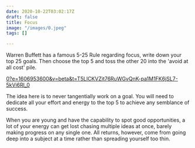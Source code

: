 ```yaml
---
date: 2020-10-22T03:02:17Z
draft: false
title: Focus
image: "/images/0.jpeg"
tags: []

---
```

Warren Buffett has a famous 5-25 Rule regarding focus, write down your top 25 goals. Then choose the top 5 and toss the other 20 into the 'avoid at all cost' pile. 

[0?e=1606953600&v=beta&t=T5LICKVZit76RuWGvQnK-pa1M1FK6jSL7-5kVi6Rl_0](https://media-exp1.licdn.com/dms/image/C4E12AQExwksrU85H8w/article-inline_image-shrink_1000_1488/0?e=1606953600&v=beta&t=T5LICKVZit76RuWGvQnK-pa1M1FK6jSL7-5kVi6Rl_0 "0?e=1606953600&v=beta&t=T5LICKVZit76RuWGvQnK-pa1M1FK6jSL7-5kVi6Rl_0")

The idea here is to never tangentially work on a goal. You will need to dedicate all your effort and energy to the top 5 to achieve any semblance of success.

When you are young and have the capability to spot good opportunities, a lot of your energy can get lost chasing multiple ideas at once, barely making progress on any single one. All returns, however, come from going deep into a subject at a time rather than spreading yourself too thin.